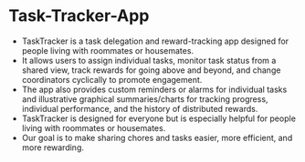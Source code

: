 # Task-Tracker-App

* TaskTracker is a task delegation and reward-tracking app designed for people living with roommates or housemates. 
* It allows users to assign individual tasks, monitor task status from a shared view, track rewards for going above and beyond, and change coordinators cyclically to promote engagement. 
* The app also provides custom reminders or alarms for individual tasks and illustrative graphical summaries/charts for tracking progress, individual performance, and the history of distributed rewards. 
* TaskTracker is designed for everyone but is especially helpful for people living with roommates or housemates. 
* Our goal is to make sharing chores and tasks easier, more efficient, and more rewarding.
